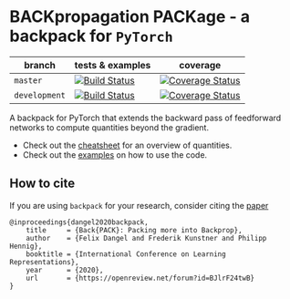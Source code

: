 # BACKpropagation PACKage - a backpack for `PyTorch`

| branch | tests & examples | coverage |
|--------|---------------------------|----------|
|`master` | [![Build Status](https://travis-ci.org/f-dangel/backpack.svg?branch=master)](https://travis-ci.org/f-dangel/backpack) | [![Coverage Status](https://coveralls.io/repos/github/f-dangel/backpack/badge.svg?branch=master)](https://coveralls.io/github/f-dangel/backpack) |
| `development` | [![Build Status](https://travis-ci.org/f-dangel/backpack.svg?branch=development)](https://travis-ci.org/f-dangel/backpack) | [![Coverage Status](https://coveralls.io/repos/github/f-dangel/backpack/badge.svg?branch=development)](https://coveralls.io/github/f-dangel/backpack) |

A backpack for PyTorch that extends the backward pass of feedforward networks to compute quantities beyond the gradient.

- Check out the [cheatsheet](examples/cheatsheet.pdf) for an overview of quantities.
- Check out the [examples](https://f-dangel.github.io/backpack/) on how to use the code.

## How to cite
If you are using `backpack` for your research, consider citing the [paper](https://openreview.net/forum?id=BJlrF24twB) 
```
@inproceedings{dangel2020backpack,
    title     = {Back{PACK}: Packing more into Backprop},
    author    = {Felix Dangel and Frederik Kunstner and Philipp Hennig},
    booktitle = {International Conference on Learning Representations},
    year      = {2020},
    url       = {https://openreview.net/forum?id=BJlrF24twB}
}
```
